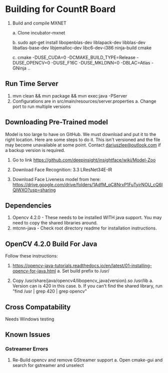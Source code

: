 # Building for CountR Board

1. Build and compile MXNET

    a. Clone incubator-mxnet

    b. sudo apt-get install libopenblas-dev liblapack-dev libblas-dev libatlas-base-dev libjemalloc-dev libc6-dev-i386 ninja-build cmake

    c. cmake -DUSE_CUDA=0 -DCMAKE_BUILD_TYPE=Release -DUSE_OPENCV=0 -DUSE_F16C -DUSE_MKLDNN=0 -DBLAC=Atlas -GNinja ..

## Run Time Server

1. mvn clean && mvn package && mvn exec:java -PServer
2. Configurations are in src/main/resources/server.properties
    a. Change port to run multiple versions

## Downloading Pre-Trained model

Model is too large to have on GitHub. We must download and put it to the right location.
Here are some steps to do it. This isn't versioned and the file may become unavailable at some point. Contact dariuszlee@outlook.com if a backup version is required.

1. Go to link
https://github.com/deepinsight/insightface/wiki/Model-Zoo

2. Download Face Recognition: 3.3 LResNet34E-IR

3. Download Face Liveness model from here: https://drive.google.com/drive/folders/1AdfM_qC8NrxP1FuTyirNOU_cQ6IQlWXO?usp=sharing

## Dependencies

1. Opencv 4.2.0 - These needs to be installed WITH java support. You may need to copy the shared libraries around.
2. mtcnn-java - Check root directory readme for installation instructions.

## OpenCV 4.2.0 Build For Java  

Follow these instructions: 

1. https://opencv-java-tutorials.readthedocs.io/en/latest/01-installing-opencv-for-java.html
    a. Set build prefix to /usr/

2. Copy /usr/share/java/opencv4/libopencv_java{version}.so /usr/lib
    a. Version can is 420 in this case.
    b. If you can't find the shared library, run "find /usr | grep 420 | grep opencv"

## Cross Compatability

Needs Windows testing

## Known Issues

### Gstreamer Errors
1. Re-Build opencv and remove GStreamer support
    a. Open cmake-gui and search for gstreamer and unselect

